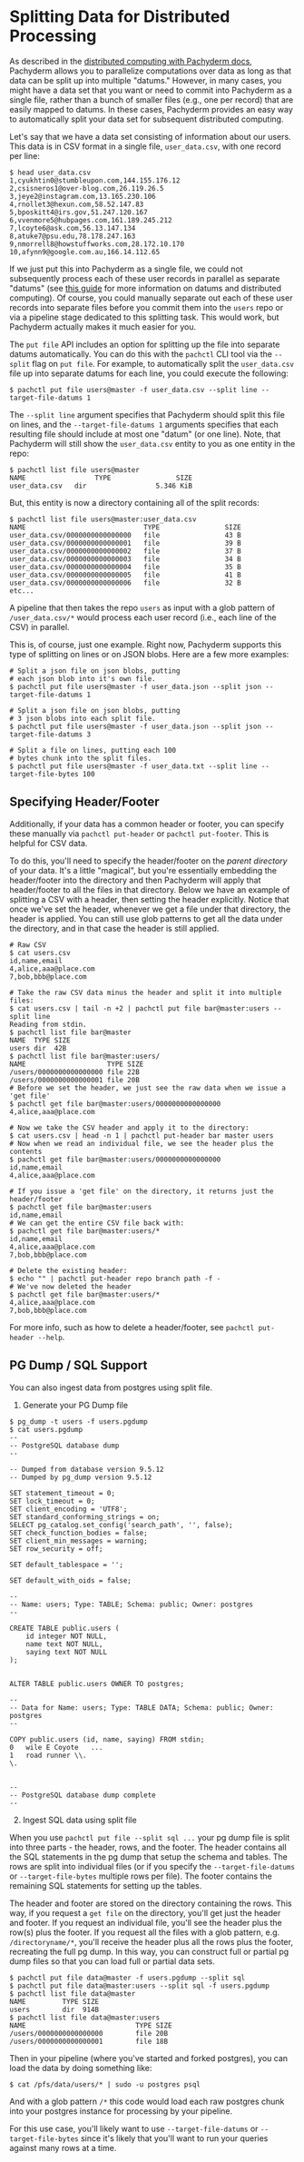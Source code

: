# Splitting Data for Distributed Processing

As described in the [distributed computing with Pachyderm docs](http://pachyderm.readthedocs.io/en/latest/fundamentals/distributed_computing.html), Pachyderm allows you to parallelize computations over data as long as that data can be split up into multiple "datums."  However, in many cases, you might have a data set that you want or need to commit into Pachyderm as a single file, rather than a bunch of smaller files (e.g., one per record) that are easily mapped to datums.  In these cases, Pachyderm provides an easy way to automatically split your data set for subsequent distributed computing.

Let's say that we have a data set consisting of information about our users.  This data is in CSV format in a single file, `user_data.csv`,  with one record per line:

```
$ head user_data.csv
1,cyukhtin0@stumbleupon.com,144.155.176.12
2,csisneros1@over-blog.com,26.119.26.5
3,jeye2@instagram.com,13.165.230.106
4,rnollet3@hexun.com,58.52.147.83
5,bposkitt4@irs.gov,51.247.120.167
6,vvenmore5@hubpages.com,161.189.245.212
7,lcoyte6@ask.com,56.13.147.134
8,atuke7@psu.edu,78.178.247.163
9,nmorrell8@howstuffworks.com,28.172.10.170
10,afynn9@google.com.au,166.14.112.65
```

If we just put this into Pachyderm as a single file, we could not subsequently process each of these user records in parallel as separate "datums" (see [this guide](http://pachyderm.readthedocs.io/en/latest/fundamentals/distributed_computing.html) for more information on datums and distributed computing).  Of course, you could manually separate out each of these user records into separate files before you commit them into the `users` repo or via a pipeline stage dedicated to this splitting task.  This would work, but Pachyderm actually makes it much easier for you.

The `put file` API includes an option for splitting up the file into separate datums automatically.  You can do this with the `pachctl` CLI tool via the `--split` flag on `put file`.  For example, to automatically split the `user_data.csv` file up into separate datums for each line, you could execute the following:

```
$ pachctl put file users@master -f user_data.csv --split line --target-file-datums 1
```  

The `--split line` argument specifies that Pachyderm should split this file on lines, and the `--target-file-datums 1` arguments specifies that each resulting file should include at most one "datum" (or one line).  Note, that Pachyderm will still show the `user_data.csv` entity to you as one entity in the repo:

```
$ pachctl list file users@master
NAME                 TYPE                SIZE                
user_data.csv   dir                 5.346 KiB
```

But, this entity is now a directory containing all of the split records:

```
$ pachctl list file users@master:user_data.csv
NAME                             TYPE                SIZE                
user_data.csv/0000000000000000   file                43 B                
user_data.csv/0000000000000001   file                39 B                
user_data.csv/0000000000000002   file                37 B                
user_data.csv/0000000000000003   file                34 B                
user_data.csv/0000000000000004   file                35 B                
user_data.csv/0000000000000005   file                41 B                
user_data.csv/0000000000000006   file                32 B
etc...
```

A pipeline that then takes the repo `users` as input with a glob pattern of `/user_data.csv/*` would process each user record (i.e., each line of the CSV) in parallel.  

This is, of course, just one example.  Right now, Pachyderm supports this type of splitting on lines or on JSON blobs.  Here are a few more examples:

```
# Split a json file on json blobs, putting
# each json blob into it's own file.
$ pachctl put file users@master -f user_data.json --split json --target-file-datums 1

# Split a json file on json blobs, putting
# 3 json blobs into each split file.
$ pachctl put file users@master -f user_data.json --split json --target-file-datums 3

# Split a file on lines, putting each 100 
# bytes chunk into the split files.
$ pachctl put file users@master -f user_data.txt --split line --target-file-bytes 100
```  

## Specifying Header/Footer

Additionally, if your data has a common header or footer, you can specify these
manually via `pachctl put-header` or `pachctl put-footer`. This is helpful for CSV data.

To do this, you'll need to specify the header/footer on the _parent directory_ of your data. It's a little "magical", but you're essentially embedding the header/footer into the directory and then Pachyderm will apply that header/footer to all the files in that directory. Below we have an example of splitting a CSV with a header, then setting the header explicitly. Notice that once we've set the header, whenever we get a file under that directory, the header is applied. You can still use glob patterns to get all the data under the directory, and in that case the header is still applied.

```
# Raw CSV
$ cat users.csv 
id,name,email
4,alice,aaa@place.com
7,bob,bbb@place.com

# Take the raw CSV data minus the header and split it into multiple files:
$ cat users.csv | tail -n +2 | pachctl put file bar@master:users --split line
Reading from stdin.
$ pachctl list file bar@master
NAME  TYPE SIZE 
users dir  42B  
$ pachctl list file bar@master:users/
NAME                    TYPE SIZE 
/users/0000000000000000 file 22B  
/users/0000000000000001 file 20B  
# Before we set the header, we just see the raw data when we issue a 'get file'
$ pachctl get file bar@master:users/0000000000000000
4,alice,aaa@place.com

# Now we take the CSV header and apply it to the directory:
$ cat users.csv | head -n 1 | pachctl put-header bar master users 
# Now when we read an individual file, we see the header plus the contents
$ pachctl get file bar@master:users/0000000000000000
id,name,email
4,alice,aaa@place.com

# If you issue a 'get file' on the directory, it returns just the header/footer
$ pachctl get file bar@master:users
id,name,email
# We can get the entire CSV file back with:
$ pachctl get file bar@master:users/*
id,name,email
4,alice,aaa@place.com
7,bob,bbb@place.com

# Delete the existing header:
$ echo "" | pachctl put-header repo branch path -f -
# We've now deleted the header
$ pachctl get file bar@master:users/*
4,alice,aaa@place.com
7,bob,bbb@place.com
```

For more info, such as how to delete a header/footer, see `pachctl put-header --help`.

## PG Dump / SQL Support

You can also ingest data from postgres using split file.

1) Generate your PG Dump file

```
$ pg_dump -t users -f users.pgdump
$ cat users.pgdump 
--
-- PostgreSQL database dump
--

-- Dumped from database version 9.5.12
-- Dumped by pg_dump version 9.5.12

SET statement_timeout = 0;
SET lock_timeout = 0;
SET client_encoding = 'UTF8';
SET standard_conforming_strings = on;
SELECT pg_catalog.set_config('search_path', '', false);
SET check_function_bodies = false;
SET client_min_messages = warning;
SET row_security = off;

SET default_tablespace = '';

SET default_with_oids = false;

--
-- Name: users; Type: TABLE; Schema: public; Owner: postgres
--

CREATE TABLE public.users (
    id integer NOT NULL,
    name text NOT NULL,
    saying text NOT NULL
);


ALTER TABLE public.users OWNER TO postgres;

--
-- Data for Name: users; Type: TABLE DATA; Schema: public; Owner: postgres
--

COPY public.users (id, name, saying) FROM stdin;
0	wile E Coyote	...
1	road runner	\\.
\.


--
-- PostgreSQL database dump complete
--
```


2) Ingest SQL data using split file

When you use `pachctl put file --split sql ...` your pg dump file is split into
three parts - the header, rows, and the footer. The header contains all the SQL
statements in the pg dump that setup the schema and tables. The rows are split
into individual files (or if you specify the `--target-file-datums` or 
`--target-file-bytes` multiple rows per file). The footer contains the remaining
SQL statements for setting up the tables.

The header and footer are stored on the directory containing the rows. This way,
if you request a `get file` on the directory, you'll get just the header and
footer. If you request an individual file, you'll see the header plus the row(s)
plus the footer. If you request all the files with a glob pattern, e.g.
`/directoryname/*`, you'll receive the header plus all the rows plus the footer,
recreating the full pg dump. In this way, you can construct full or partial 
pg dump files so that you can load full or partial data sets.

```
$ pachctl put file data@master -f users.pgdump --split sql
$ pachctl put file data@master:users --split sql -f users.pgdump 
$ pachctl list file data@master
NAME         TYPE SIZE 
users        dir  914B 
$ pachctl list file data@master:users
NAME                           TYPE SIZE 
/users/0000000000000000        file 20B  
/users/0000000000000001        file 18B  
```

Then in your pipeline (where you've started and forked postgres), you can load
the data by doing something like:

```
$ cat /pfs/data/users/* | sudo -u postgres psql
```

And with a glob pattern `/*` this code would load each raw postgres chunk
into your postgres instance for processing by your pipeline.

For this use case, you'll likely want to use `--target-file-datums` or 
`--target-file-bytes` since it's likely that you'll want to run your queries
against many rows at a time.
